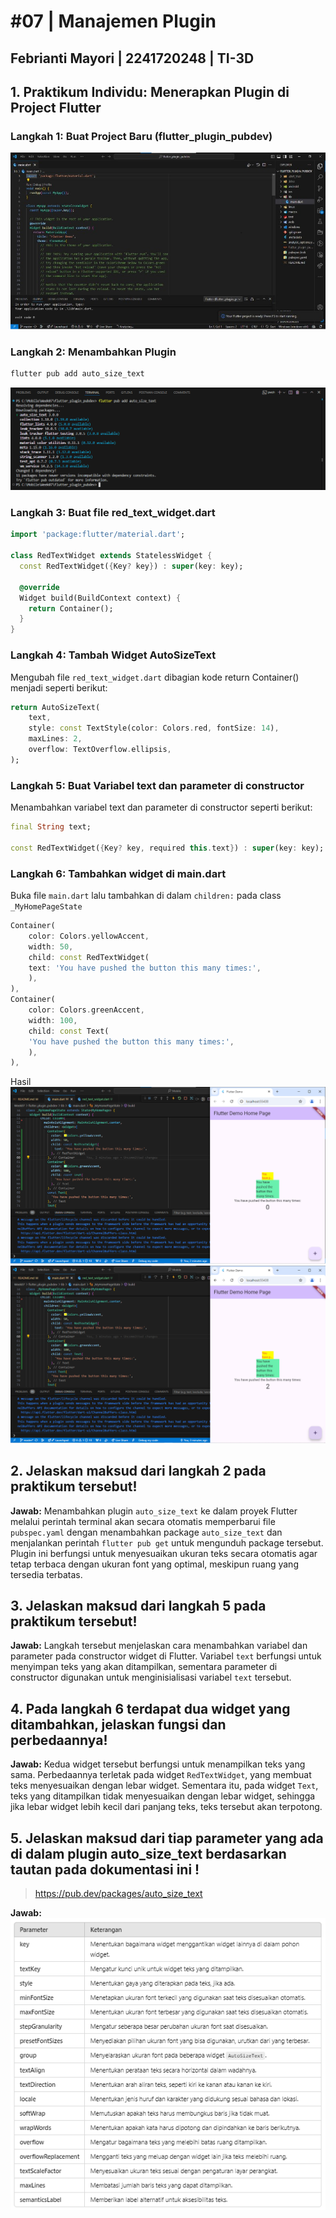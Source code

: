 # **#07 | Manajemen Plugin**
## **Febrianti Mayori** | 2241720248 | TI-3D

## 1. Praktikum Individu: Menerapkan Plugin di Project Flutter
### Langkah 1: Buat Project Baru (flutter_plugin_pubdev)
![alt text](assets/images/PL1.jpg)

### Langkah 2: Menambahkan Plugin
```dart
flutter pub add auto_size_text
```
![alt text](assets/images/PL2.png)

### Langkah 3: Buat file red_text_widget.dart
```dart
import 'package:flutter/material.dart';

class RedTextWidget extends StatelessWidget {
  const RedTextWidget({Key? key}) : super(key: key);

  @override
  Widget build(BuildContext context) {
    return Container();
  }
}
```

### Langkah 4: Tambah Widget AutoSizeText
Mengubah file `red_text_widget.dart` dibagian kode return Container() menjadi seperti berikut:
```dart
return AutoSizeText(
    text,
    style: const TextStyle(color: Colors.red, fontSize: 14),
    maxLines: 2,
    overflow: TextOverflow.ellipsis,
);
```

### Langkah 5: Buat Variabel text dan parameter di constructor
Menambahkan variabel text dan parameter di constructor seperti berikut:
```dart
final String text;

const RedTextWidget({Key? key, required this.text}) : super(key: key);
```

### Langkah 6: Tambahkan widget di main.dart
Buka file `main.dart` lalu tambahkan di dalam `children:` pada class `_MyHomePageState`
```dart
Container(
    color: Colors.yellowAccent,
    width: 50,
    child: const RedTextWidget(
    text: 'You have pushed the button this many times:',
    ),
),
Container(
    color: Colors.greenAccent,
    width: 100,
    child: const Text(
    'You have pushed the button this many times:',
    ),
),
```

Hasil\
![alt text](assets/images/Hasil.png)
![alt text](assets/images/Hasil-2.png)

## 2. Jelaskan maksud dari langkah 2 pada praktikum tersebut!
**Jawab:** Menambahkan plugin `auto_size_text` ke dalam proyek Flutter melalui perintah terminal akan secara otomatis memperbarui file `pubspec.yaml` dengan menambahkan package `auto_size_text` dan menjalankan perintah `flutter pub get` untuk mengunduh package tersebut. Plugin ini berfungsi untuk menyesuaikan ukuran teks secara otomatis agar tetap terbaca dengan ukuran font yang optimal, meskipun ruang yang tersedia terbatas.

## 3. Jelaskan maksud dari langkah 5 pada praktikum tersebut!
**Jawab:** Langkah tersebut menjelaskan cara menambahkan variabel dan parameter pada constructor widget di Flutter. Variabel `text` berfungsi untuk menyimpan teks yang akan ditampilkan, sementara parameter di constructor digunakan untuk menginisialisasi variabel `text` tersebut.

## 4. Pada langkah 6 terdapat dua widget yang ditambahkan, jelaskan fungsi dan perbedaannya!
**Jawab:** Kedua widget tersebut berfungsi untuk menampilkan teks yang sama. Perbedaannya terletak pada widget `RedTextWidget`, yang membuat teks menyesuaikan dengan lebar widget. Sementara itu, pada widget `Text`, teks yang ditampilkan tidak menyesuaikan dengan lebar widget, sehingga jika lebar widget lebih kecil dari panjang teks, teks tersebut akan terpotong.

## 5. Jelaskan maksud dari tiap parameter yang ada di dalam plugin auto_size_text berdasarkan tautan pada dokumentasi ini !
> https://pub.dev/packages/auto_size_text

**Jawab:**\
![alt text](assets/images/Soal-5.png)